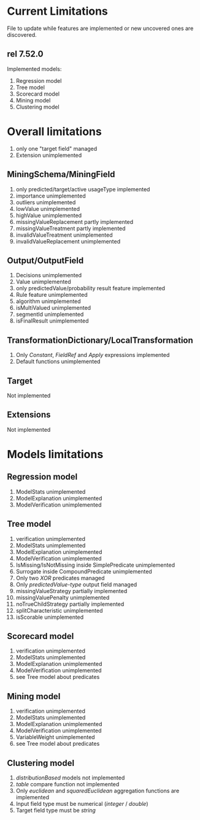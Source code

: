 Current Limitations
===================

File to update while features are implemented or new uncovered ones are discovered.

rel 7.52.0
----------

Implemented models:
1) Regression model
2) Tree model
3) Scorecard model
4) Mining model
5) Clustering model

Overall limitations
===================
1. only one "target field" managed
2. Extension unimplemented

MiningSchema/MiningField
------------------------
1. only predicted/target/active usageType implemented
2. importance unimplemented
3. outliers unimplemented
4. lowValue unimplemented
5. highValue unimplemented
6. missingValueReplacement partly implemented
7. missingValueTreatment partly implemented
8. invalidValueTreatment unimplemented
9. invalidValueReplacement unimplemented


Output/OutputField
------------------
1. Decisions unimplemented
2. Value unimplemented
3. only predictedValue/probability result feature implemented
4. Rule feature unimplemented   
5. algorithm unimplemented
6. isMultiValued unimplemented
7. segmentId unimplemented
8. isFinalResult unimplemented

TransformationDictionary/LocalTransformation
--------------------------------------------
1. Only _Constant_, _FieldRef_ and _Apply_ expressions implemented
2. Default functions unimplemented

Target
------
Not implemented

Extensions
----------
Not implemented

Models limitations
==================

Regression model
----------------
1. ModelStats unimplemented
2. ModelExplanation unimplemented
3. ModelVerification unimplemented

Tree model
----------
1. verification unimplemented
2. ModelStats unimplemented
3. ModelExplanation unimplemented
4. ModelVerification unimplemented
5. IsMissing/IsNotMissing inside SimplePredicate unimplemented
6. Surrogate inside CompoundPredicate unimplemented
7. Only two _XOR_ predicates managed
8. Only _predictedValue-type_ output field managed
9. missingValueStrategy partially implemented
10. missingValuePenalty unimplemented
11. noTrueChildStrategy partially implemented
12. splitCharacteristic unimplemented
13. isScorable unimplemented

Scorecard model
---------------
1. verification unimplemented
2. ModelStats unimplemented
3. ModelExplanation unimplemented
4. ModelVerification unimplemented
5. see Tree model about predicates


Mining model
------------
1. verification unimplemented
2. ModelStats unimplemented
3. ModelExplanation unimplemented
4. ModelVerification unimplemented
5. VariableWeight unimplemented   
5. see Tree model about predicates

Clustering model
----------------
1. _distributionBased_ models not implemented
2. _table_ compare function not implemented
3. Only _euclidean_ and _squaredEuclidean_ aggregation functions are implemented
4. Input field type must be numerical (_integer_ / _double_)
5. Target field type must be _string_
